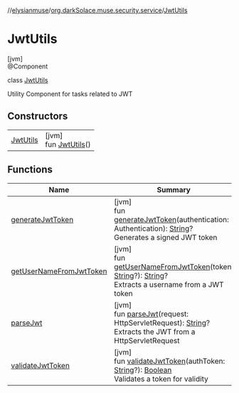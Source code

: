 //[elysianmuse](../../../index.md)/[org.darkSolace.muse.security.service](../index.md)/[JwtUtils](index.md)

# JwtUtils

[jvm]\
@Component

class [JwtUtils](index.md)

Utility Component for tasks related to JWT

## Constructors

| | |
|---|---|
| [JwtUtils](-jwt-utils.md) | [jvm]<br>fun [JwtUtils](-jwt-utils.md)() |

## Functions

| Name | Summary |
|---|---|
| [generateJwtToken](generate-jwt-token.md) | [jvm]<br>fun [generateJwtToken](generate-jwt-token.md)(authentication: Authentication): [String](https://kotlinlang.org/api/latest/jvm/stdlib/kotlin/-string/index.html)?<br>Generates a signed JWT token |
| [getUserNameFromJwtToken](get-user-name-from-jwt-token.md) | [jvm]<br>fun [getUserNameFromJwtToken](get-user-name-from-jwt-token.md)(token: [String](https://kotlinlang.org/api/latest/jvm/stdlib/kotlin/-string/index.html)?): [String](https://kotlinlang.org/api/latest/jvm/stdlib/kotlin/-string/index.html)?<br>Extracts a username from a JWT token |
| [parseJwt](parse-jwt.md) | [jvm]<br>fun [parseJwt](parse-jwt.md)(request: HttpServletRequest): [String](https://kotlinlang.org/api/latest/jvm/stdlib/kotlin/-string/index.html)?<br>Extracts the JWT from a HttpServletRequest |
| [validateJwtToken](validate-jwt-token.md) | [jvm]<br>fun [validateJwtToken](validate-jwt-token.md)(authToken: [String](https://kotlinlang.org/api/latest/jvm/stdlib/kotlin/-string/index.html)?): [Boolean](https://kotlinlang.org/api/latest/jvm/stdlib/kotlin/-boolean/index.html)<br>Validates a token for validity |
